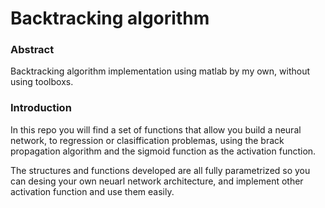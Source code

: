 # Backtracking algorithm

### Abstract
Backtracking algorithm implementation using matlab by my own, without using toolboxs.

### Introduction

In this repo you will find a set of functions that allow you build a neural network, to regression or clasiffication problemas, using
the brack propagation algorithm and the sigmoid function as the activation function.

The structures and functions developed are all fully parametrized so you can desing your own neuarl network architecture, and implement other activation function and use them easily.
